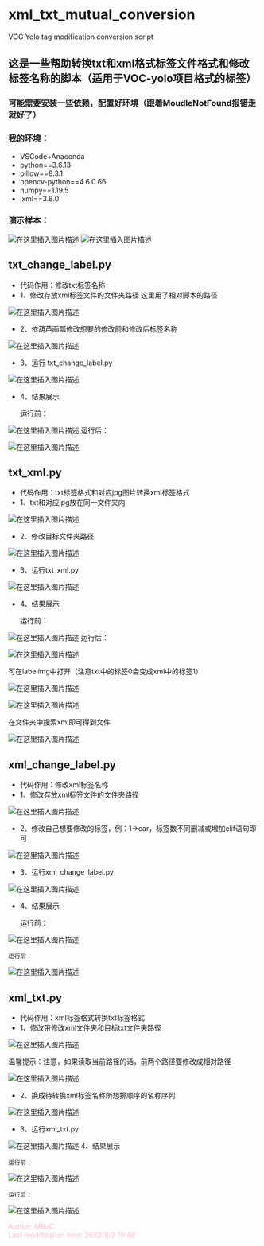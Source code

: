# xml_txt_mutual_conversion
VOC Yolo tag modification conversion script
## 这是一些帮助转换txt和xml格式标签文件格式和修改标签名称的脚本（适用于VOC-yolo项目格式的标签）
### 可能需要安装一些依赖，配置好环境（跟着MoudleNotFound报错走就好了）
### 我的环境：
- VSCode+Anaconda
- python==3.6.13
- pillow==8.3.1
- opencv-python==4.6.0.66
- numpy==1.19.5
- lxml==3.8.0 
### 演示样本：
![在这里插入图片描述](https://img-blog.csdnimg.cn/c9756516fd234ff6bc64e5ee54571bfe.png)
![在这里插入图片描述](https://img-blog.csdnimg.cn/36050202a84f4cb0bddc7762ec7227ae.png)
## txt_change_label.py
- 代码作用：修改txt标签名称
- 1、修改存放xml标签文件的文件夹路径
    这里用了相对脚本的路径
 
![在这里插入图片描述](https://img-blog.csdnimg.cn/ec53d0c1f9cf475a8273c90c1b08130f.png)

- 2、依葫芦画瓢修改想要的修改前和修改后标签名称

![在这里插入图片描述](https://img-blog.csdnimg.cn/38fba089a1e842bfb461a1825ca3fa54.png)

- 3、运行 txt_change_label.py

![在这里插入图片描述](https://img-blog.csdnimg.cn/99bcdc461fcf46a1be7f1692ccfb97f5.png)

- 4、结果展示

    运行前：
 
![在这里插入图片描述](https://img-blog.csdnimg.cn/e12b739bcf5e47119c916fe3a09c43ef.png) 
    运行后：
 
![在这里插入图片描述](https://img-blog.csdnimg.cn/63d35cb7fc2d46fda2c574cc2b6242c3.png)

## txt_xml.py
- 代码作用：txt标签格式和对应jpg图片转换xml标签格式
- 1、txt和对应jpg放在同一文件夹内

![在这里插入图片描述](https://img-blog.csdnimg.cn/a54a194eeb7044ca98b2e8de631dc3bb.png)
- 2、修改目标文件夹路径

![在这里插入图片描述](https://img-blog.csdnimg.cn/d9336cdd1d1d45df82978d2e2c239d72.png)
- 3、运行txt_xml.py

![在这里插入图片描述](https://img-blog.csdnimg.cn/8db596b3289a4ce9a6f09d80bd18073d.png)
- 4、结果展示

    运行前：

![在这里插入图片描述](https://img-blog.csdnimg.cn/3a897ea19e5343a780202a49b3f0d2e9.png) 
    运行后：

![在这里插入图片描述](https://img-blog.csdnimg.cn/8c38b35d6c704beebbde1a8558129c40.png)

可在labelimg中打开（注意txt中的标签0会变成xml中的标签1）

![在这里插入图片描述](https://img-blog.csdnimg.cn/89c9092899d04714b20690a4830b3f60.png)

![在这里插入图片描述](https://img-blog.csdnimg.cn/95742c0c260649d68813be6285ce053c.png)

在文件夹中搜索xml即可得到文件

![在这里插入图片描述](https://img-blog.csdnimg.cn/de600f7dce574fb190528fdaf231f9d3.png)
## xml_change_label.py
- 代码作用：修改xml标签名称
- 1、修改存放xml标签文件的文件夹路径

![在这里插入图片描述](https://img-blog.csdnimg.cn/f9105660de0249d0a8dae68be72b26d2.png)
- 2、修改自己想要修改的标签，例：1->car，标签数不同删减或增加elif语句即可

![在这里插入图片描述](https://img-blog.csdnimg.cn/b3a06933ee44423f835452e2f5b3c172.png)
- 3、运行xml_change_label.py

![在这里插入图片描述](https://img-blog.csdnimg.cn/f5bee56047ea48a5b284e74db8a8c4dd.png)
- 4、结果展示

    运行前：
    
![在这里插入图片描述](https://img-blog.csdnimg.cn/2e4e1af96b6841ff8ec46e93593e4a33.png)

    运行后：
    
![在这里插入图片描述](https://img-blog.csdnimg.cn/a145d63f7a8a4080a48feba074ad3663.png)
## xml_txt.py
- 代码作用：xml标签格式转换txt标签格式
- 1、修改带修改xml文件夹和目标txt文件夹路径

![在这里插入图片描述](https://img-blog.csdnimg.cn/5f06aa398049420a868e0b5620d21fda.png)

温馨提示：注意，如果读取当前路径的话，前两个路径要修改成相对路径

![在这里插入图片描述](https://img-blog.csdnimg.cn/9cc6003798c244218b9cc62e525a5b2e.png)
- 2、换成待转换xml标签名称所想排顺序的名称序列

![在这里插入图片描述](https://img-blog.csdnimg.cn/e96261180bae483aa56b28d982564829.png)
- 3、运行xml_txt.py

![在这里插入图片描述](https://img-blog.csdnimg.cn/0ed252a7746f4547af14d93d00a6d902.png)
4、结果展示

    运行前：
    
![在这里插入图片描述](https://img-blog.csdnimg.cn/dc3ad21e442f483893e37fcd022c8f37.png)

    运行后：
    
![在这里插入图片描述](https://img-blog.csdnimg.cn/c058a7b656e94ad5b61db84262ba371c.png)

<span style="color:pink;">Author: MBJC</span>  
<span style="color:pink;">Last modification time: 2022/8/2 19:48</span>
